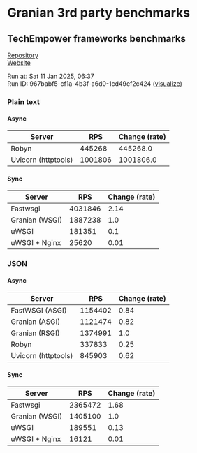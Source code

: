 # Granian 3rd party benchmarks

## TechEmpower frameworks benchmarks

[Repository](https://github.com/TechEmpower/FrameworkBenchmarks)    
[Website](http://www.techempower.com/benchmarks/)

Run at: Sat 11 Jan 2025, 06:37    
Run ID: 967babf5-cf1a-4b3f-a6d0-1cd49ef2c424 ([visualize](https://www.techempower.com/benchmarks/#section=test&runid=967babf5-cf1a-4b3f-a6d0-1cd49ef2c424))


### Plain text


#### Async

| Server | RPS | Change (rate) |
| --- | --- | --- |
| Robyn | 445268 | 445268.0 |
| Uvicorn (httptools) | 1001806 | 1001806.0 |

#### Sync

| Server | RPS | Change (rate) |
| --- | --- | --- |
| Fastwsgi | 4031846 | 2.14 |
| Granian (WSGI) | 1887238 | 1.0 |
| uWSGI | 181351 | 0.1 |
| uWSGI + Nginx | 25620 | 0.01 |



### JSON


#### Async

| Server | RPS | Change (rate) |
| --- | --- | --- |
| FastWSGI (ASGI) | 1154402 | 0.84 |
| Granian (ASGI) | 1121474 | 0.82 |
| Granian (RSGI) | 1374991 | 1.0 |
| Robyn | 337833 | 0.25 |
| Uvicorn (httptools) | 845903 | 0.62 |

#### Sync

| Server | RPS | Change (rate) |
| --- | --- | --- |
| Fastwsgi | 2365472 | 1.68 |
| Granian (WSGI) | 1405100 | 1.0 |
| uWSGI | 189551 | 0.13 |
| uWSGI + Nginx | 16121 | 0.01 |


